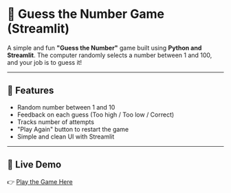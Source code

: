 # 🎯 Guess the Number Game (Streamlit)

A simple and fun **"Guess the Number"** game built using **Python and Streamlit**. The computer randomly selects a number between 1 and 100, and your job is to guess it!

---

## 🚀 Features

- Random number between 1 and 10
- Feedback on each guess (Too high / Too low / Correct)
- Tracks number of attempts
- "Play Again" button to restart the game
- Simple and clean UI with Streamlit

---

## 🔗 Live Demo

👉 [Play the Game Here](https://guessthenumberhammad.streamlit.app/)  
